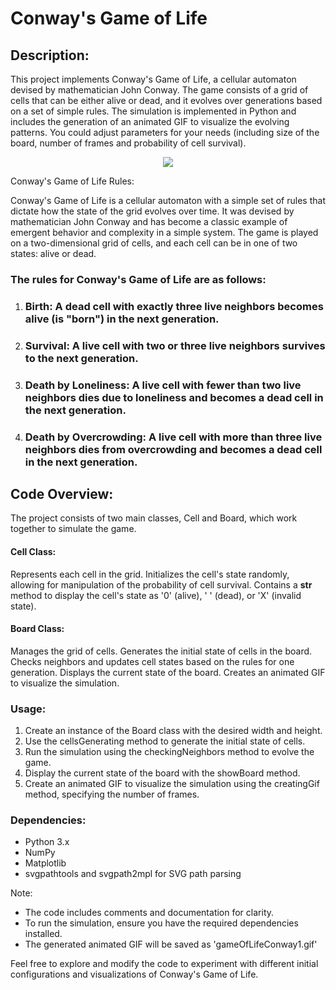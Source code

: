 # Conway's Game of Life

## Description:
This project implements Conway's Game of Life, a cellular automaton devised by mathematician John Conway. The game consists of a grid of cells that can be either alive or dead, and it evolves over generations based on a set of simple rules. The simulation is implemented in Python and includes the generation of an animated GIF to visualize the evolving patterns. You could adjust parameters for your needs (including size of the board, number of frames and probability of cell survival).

<p align = center>
    <img src = 'https://github.com/poolinaaa/game-of-life-gif/assets/125304122/40ed88e1-b484-4de9-ae83-a69b2c0fb2c2'>
</p>

Conway's Game of Life Rules:

Conway's Game of Life is a cellular automaton with a simple set of rules that dictate how the state of the grid evolves over time. It was devised by mathematician John Conway and has become a classic example of emergent behavior and complexity in a simple system. The game is played on a two-dimensional grid of cells, and each cell can be in one of two states: alive or dead.

### The rules for Conway's Game of Life are as follows:

1. ### Birth: A dead cell with exactly three live neighbors becomes alive (is "born") in the next generation.

2. ### Survival: A live cell with two or three live neighbors survives to the next generation.

3. ### Death by Loneliness: A live cell with fewer than two live neighbors dies due to loneliness and becomes a dead cell in the next generation.

4. ### Death by Overcrowding: A live cell with more than three live neighbors dies from overcrowding and becomes a dead cell in the next generation.

## Code Overview:
The project consists of two main classes, Cell and Board, which work together to simulate the game.
    
#### Cell Class:

Represents each cell in the grid.
Initializes the cell's state randomly, allowing for manipulation of the probability of cell survival.
Contains a __str__ method to display the cell's state as '0' (alive), ' ' (dead), or 'X' (invalid state).

#### Board Class:

Manages the grid of cells.
Generates the initial state of cells in the board.
Checks neighbors and updates cell states based on the rules for one generation.
Displays the current state of the board.
Creates an animated GIF to visualize the simulation.

### Usage:

   1. Create an instance of the Board class with the desired width and height.
   2. Use the cellsGenerating method to generate the initial state of cells.
   3. Run the simulation using the checkingNeighbors method to evolve the game.
   4. Display the current state of the board with the showBoard method.
   5. Create an animated GIF to visualize the simulation using the creatingGif method, specifying the number of frames.

### Dependencies:

   - Python 3.x
   - NumPy
   - Matplotlib
   - svgpathtools and svgpath2mpl for SVG path parsing


Note:

- The code includes comments and documentation for clarity.
- To run the simulation, ensure you have the required dependencies installed.
- The generated animated GIF will be saved as 'gameOfLifeConway1.gif'

Feel free to explore and modify the code to experiment with different initial configurations and visualizations of Conway's Game of Life.
